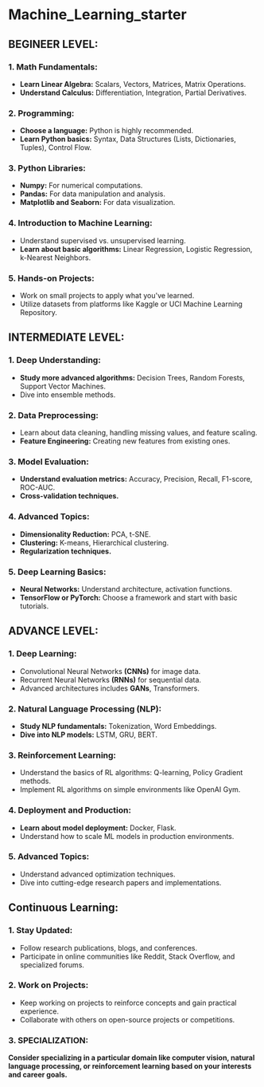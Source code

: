 # Machine_Learning_starter

<h2>BEGINEER LEVEL:</h2>


<h3>1. Math Fundamentals:</h3>
<ul>
    <li><b>Learn Linear Algebra:</b> Scalars, Vectors, Matrices, Matrix Operations.</li>
    <li><b>Understand Calculus:</b> Differentiation, Integration, Partial Derivatives.</li>
</ul>

<h3>2. Programming:</h3>
    <ul>
      <li><b>Choose a language:</b> Python is highly recommended.</li>
      <li><b>Learn Python basics:</b> Syntax, Data Structures (Lists, Dictionaries, Tuples), Control Flow.</li>
    </ul>

<h3>3. Python Libraries:</h3>
<ul>
    <li><b>Numpy:</b>  For numerical computations.
<li><b>Pandas:</b>  For data manipulation and analysis.
<li><b>Matplotlib and Seaborn:</b>  For data visualization.</ul>
<h3>4. Introduction to Machine Learning:</h3>
    <ul><li>Understand supervised vs. unsupervised learning.
        <li><b>Learn about basic algorithms:</b>  Linear Regression, Logistic Regression, k-Nearest Neighbors.</ul>

<h3>5. Hands-on Projects:</h3>
    <ul><li>Work on small projects to apply what you've learned.
        <li>Utilize datasets from platforms like Kaggle or UCI Machine Learning Repository.</ul>


<h2>INTERMEDIATE LEVEL:</h2>
<h3>1. Deep Understanding:</h3>
<ul><li><b>Study more advanced algorithms:</b>  Decision Trees, Random Forests, Support Vector Machines.
    <li>Dive into ensemble methods.</ul>

<h3>2. Data Preprocessing:</h3>
    <ul><li>Learn about data cleaning, handling missing values, and feature scaling.
        <li><b>Feature Engineering:</b>  Creating new features from existing ones.</ul>

<h3>3. Model Evaluation:</h3>
    <ul><li><b>Understand evaluation metrics:</b>  Accuracy, Precision, Recall, F1-score, ROC-AUC.
        <li><b>Cross-validation techniques.</b></ul>

<h3>4. Advanced Topics:</h3>
<ul><li><b>Dimensionality Reduction:</b>  PCA, t-SNE.
    <li><b>Clustering:</b>  K-means, Hierarchical clustering.
    <li><b>Regularization techniques.</b></ul>
    
<h3>5. Deep Learning Basics:</h3>
    <ul><li><b>Neural Networks:</b>  Understand architecture, activation functions.
    <li><b>TensorFlow or PyTorch:</b>  Choose a framework and start with basic tutorials.</ul>

<h2>ADVANCE LEVEL:</h2>
<h3>1. Deep Learning:</h3>
<ul><li>Convolutional Neural Networks <b>(CNNs)</b> for image data.
    <li>Recurrent Neural Networks <b>(RNNs)</b> for sequential data.
    <li>Advanced architectures includes <b>GANs</b>, Transformers.</ul>

<h3>2. Natural Language Processing (NLP):</h3>
    <ul><li><b>Study NLP fundamentals:</b>  Tokenization, Word Embeddings.
    <li><b>Dive into NLP models:</b>  LSTM, GRU, BERT.</ul>

<h3>3. Reinforcement Learning:</h3>
    <ul><li>Understand the basics of RL algorithms: Q-learning, Policy Gradient methods.
    <li>Implement RL algorithms on simple environments like OpenAI Gym.</ul>

<h3>4. Deployment and Production:</h3>
    <ul><li><b>Learn about model deployment:</b>  Docker, Flask.
    <li>Understand how to scale ML models in production environments.</ul>

<h3>5. Advanced Topics:</h3>
    <ul><li>Understand advanced optimization techniques.
    <li>Dive into cutting-edge research papers and implementations.</ul>

<h2>Continuous Learning:</h2>
<h3>1. Stay Updated:</h3>
<ul><li>Follow research publications, blogs, and conferences.
    <li>Participate in online communities like Reddit, Stack Overflow, and specialized forums.</ul>

<h3>2. Work on Projects:</h3>
    <ul><li>Keep working on projects to reinforce concepts and gain practical experience.
    <li>Collaborate with others on open-source projects or competitions.</ul>

<h3>3. SPECIALIZATION:</h3>

<p><b>Consider specializing in a particular domain like computer vision, natural language processing, or reinforcement learning based on your interests and career goals.
</b> </p>
